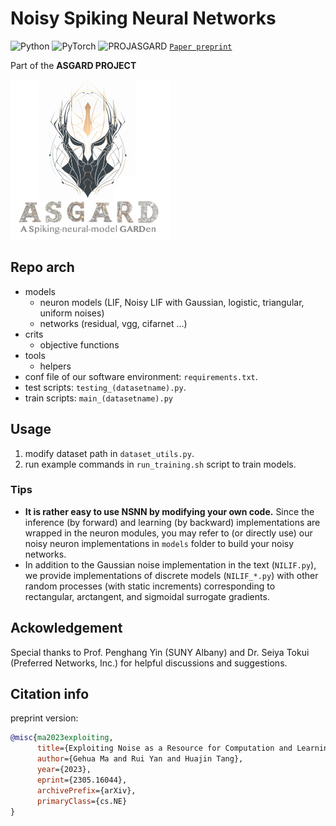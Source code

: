 <!--
 * @Author: ----
 * @Date: 2022-04-09 11:57:47
 * @LastEditors: GhMa
 * @LastEditTime: 2023-05-02 19:35:49
-->
# Noisy Spiking Neural Networks

![Python](https://img.shields.io/badge/Python-3.8.16-brightgreen)
![PyTorch](https://img.shields.io/badge/PyTorch-1.12.1-brightgreen)
![PROJASGARD](https://img.shields.io/badge/Project-ASGARD-orange)
 [`Paper preprint`](https://arxiv.org/abs/2305.16044) 

Part of the __ASGARD PROJECT__

<img src="https://github.com/genema/Noisy-Spiking-Neuron-Nets/raw/master/proj_logo.jpg" width="256px">

## Repo arch
- models
  - neuron models (LIF, Noisy LIF with Gaussian, logistic, triangular, uniform noises)
  - networks (residual, vgg, cifarnet ...)
- crits
  - objective functions
- tools
  - helpers
- conf file of our software environment: `requirements.txt`.
- test scripts: `testing_(datasetname).py`.
- train scripts: `main_(datasetname).py`

## Usage

1. modify dataset path in `dataset_utils.py`.
2. run example commands in `run_training.sh` script to train models. 

### Tips
* **It is rather easy to use NSNN by modifying your own code.** Since the inference (by forward) and learning (by backward) implementations are wrapped in the neuron modules, you may refer to (or directly use) our  noisy neuron implementations in `models` folder to build your noisy networks.
* In addition to the Gaussian noise implementation in the text (`NILIF.py`), we provide implementations of discrete models (`NILIF_*.py`) with other random processes (with static increments) corresponding to rectangular, arctangent, and sigmoidal surrogate gradients.

## Ackowledgement
Special thanks to Prof. Penghang Yin (SUNY Albany) and Dr. Seiya Tokui (Preferred Networks, Inc.) for helpful discussions and suggestions.

## Citation info
preprint version:
```bibtex
@misc{ma2023exploiting,
      title={Exploiting Noise as a Resource for Computation and Learning in Spiking Neural Networks}, 
      author={Gehua Ma and Rui Yan and Huajin Tang},
      year={2023},
      eprint={2305.16044},
      archivePrefix={arXiv},
      primaryClass={cs.NE}
}
```
